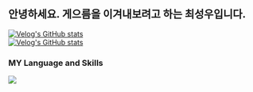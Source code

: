 ## 안녕하세요. 게으름을 이겨내보려고 하는 최성우입니다.

[![Velog's GitHub stats](https://velog-readme-stats.vercel.app/api/badge?name=choitjddn0311)](https://velog.io/@choitjddn0311) <br>
[![Velog's GitHub stats](https://velog-readme-stats.vercel.app/api/list?name=choitjddn0311)](https://velog.io/@choitjddn0311)

### MY Language and Skills
<img src="https://img.shields.io/badge/html5-E34F26?&style=for-the-badge&logo=html5&logoColor=white" />
